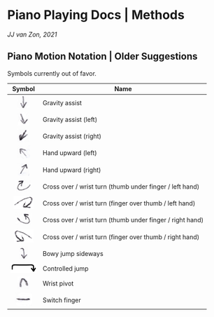 Piano Playing Docs | Methods
============================

*JJ van Zon, 2021*

Piano Motion Notation | Older Suggestions
-----------------------------------------

Symbols currently out of favor.

| Symbol                                                                                       | Name   
|:--------------------------------------------------------------------------------------------:|--------
| <img src="images/gravity-assist-old.png" height="30" />                                      | Gravity assist
| <img src="images/gravity-assist-left-old.png" height="30" />                                 | Gravity assist (left)
| <img src="images/gravity-assist-right-old.png" height="30" />                                | Gravity assist (right)
| <img src="images/hand-upward-left-old.png" height="30" />                                    | Hand upward (left)
| <img src="images/hand-upward-right-old.png" height="30" />                                   | Hand upward (right)
| <img src="images/cross-over-wrist-turn-thumb-under-finger-left-hand-old.png" height="30" />  | Cross over / wrist turn (thumb under finger / left hand)
| <img src="images/cross-over-wrist-turn-finger-over-thumb-left-hand-old.png" height="30" />   | Cross over / wrist turn (finger over thumb / left hand)
| <img src="images/cross-over-wrist-turn-thumb-under-finger-right-hand-old.png" height="30" /> | Cross over / wrist turn (thumb under finger / right hand)
| <img src="images/cross-over-wrist-turn-finger-over-thumb-right-hand-old.png" height="30" />  | Cross over / wrist turn (finger over thumb / right hand)
| <img src="images/jump-side-ways-bowy-old.png" height="30" />                                 | Bowy jump sideways 
| <img src="images/controlled-jump-old.png" width="60" />                                      | Controlled jump 
| <img src="images/wrist-pivot-old.png" height="30" />                                         | Wrist pivot
| <img src="images/switch-finger-old.png" height="30" />                                       | Switch finger